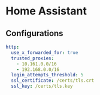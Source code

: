 # Home Assistant

## Configurations

```yaml
http:
  use_x_forwarded_for: true
  trusted_proxies:
    - 10.161.0.0/16
    - 192.168.0.0/16
  login_attempts_threshold: 5
  ssl_certificate: /certs/tls.crt
  ssl_key: /certs/tls.key
```
